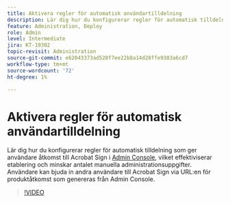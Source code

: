 ```yaml
---
title: Aktivera regler för automatisk användartilldelning
description: Lär dig hur du konfigurerar regler för automatisk tilldelning som ger användare åtkomst till Acrobat Sign i Admin Console
feature: Administration, Deploy
role: Admin
level: Intermediate
jira: KT-19302
topic-revisit: Administration
source-git-commit: e62043373ad528f7ee22b8a14d28ffe9303a6cd7
workflow-type: tm+mt
source-wordcount: '72'
ht-degree: 1%

---
```


# Aktivera regler för automatisk användartilldelning

Lär dig hur du konfigurerar regler för automatisk tilldelning som ger användare åtkomst till Acrobat Sign i [Admin Console](https://adminconsole.adobe.com/), vilket effektiviserar etablering och minskar antalet manuella administrationsuppgifter. Användare kan bjuda in andra användare till Acrobat Sign via URL:en för produktåtkomst som genereras från Admin Console.

>[!VIDEO](https://video.tv.adobe.com/v/3475273?quality=12&learn=on&hidetitle=true)